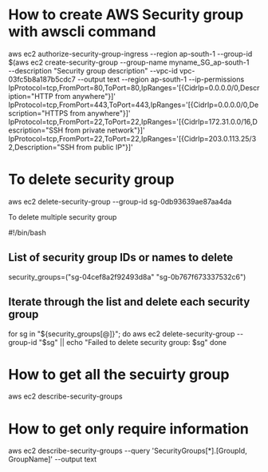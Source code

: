 # How to create AWS Security group with awscli command 

aws ec2 authorize-security-group-ingress --region ap-south-1 --group-id $(aws ec2 create-security-group --group-name myname_SG_ap-south-1  
--description "Security group description" --vpc-id vpc-03fc5b8a187b5cdc7 --output text --region ap-south-1 
--ip-permissions IpProtocol=tcp,FromPort=80,ToPort=80,IpRanges='[{CidrIp=0.0.0.0/0,Description="HTTP from anywhere"}]' 
IpProtocol=tcp,FromPort=443,ToPort=443,IpRanges='[{CidrIp=0.0.0.0/0,Description="HTTPS from anywhere"}]' 
IpProtocol=tcp,FromPort=22,ToPort=22,IpRanges='[{CidrIp=172.31.0.0/16,Description="SSH from private network"}]' 
IpProtocol=tcp,FromPort=22,ToPort=22,IpRanges='[{CidrIp=203.0.113.25/32,Description="SSH from public IP"}]'


# To delete security group 
aws ec2 delete-security-group --group-id sg-0db93639ae87aa4da

To delete multiple security group 

#!/bin/bash

## List of security group IDs or names to delete
security_groups=("sg-04cef8a2f92493d8a" "sg-0b767f673337532c6")

## Iterate through the list and delete each security group
for sg in "${security_groups[@]}"; do
    aws ec2 delete-security-group --group-id "$sg" || echo "Failed to delete security group: $sg"
done




# How to get all the secuirty group 

aws ec2 describe-security-groups

# How to get only require information 

aws ec2 describe-security-groups --query 'SecurityGroups[*].[GroupId, GroupName]' --output text














